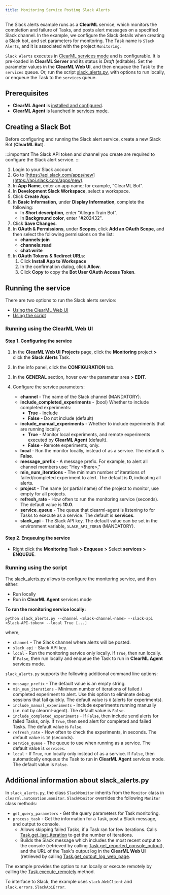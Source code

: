 ```yaml
---
title: Monitoring Service Posting Slack Alerts
---
```


The Slack alerts example runs as a **ClearML** service, which monitors the completion and failure of Tasks, and posts alert 
messages on a specified Slack channel. In the example, we configure the Slack details when creating a Slack bot, and set 
parameters for monitoring. The Task name is `Slack Alerts`, and it is associated with the project `Monitoring`. 

`Slack Alerts` executes in [ClearML services mode](../../clearml_agent.md#services-mode) and is configurable. It is pre-loaded 
in **ClearML Server** and its status is *Draft* (editable). Set the parameter values in the **ClearML Web UI**, and then 
enqueue the Task to the `services` queue. Or, run the script [slack_alerts.py](https://github.com/allegroai/clearml/blob/master/examples/services/monitoring/slack_alerts.py), 
with options to run locally, or enqueue the Task to the `services` queue. 

## Prerequisites

* **ClearML Agent** is [installed and configured](../../clearml_agent.md#installation).
* **ClearML Agent** is launched in [services mode](../../clearml_agent.md#services-mode).

## Creating a Slack Bot

Before configuring and running the Slack alert service, create a new Slack Bot (**ClearML Bot**). 

:::important
The Slack API token and channel you create are required to configure the Slack alert service.
:::

1. Login to your Slack account.
1. Go to [https://api.slack.com/apps/new](https://api.slack.com/apps/new).
1. In **App Name**, enter an app name; for example, "ClearML Bot".
1. In **Development Slack Workspace**, select a workspace.
1. Click **Create App**.
1. In **Basic Information**, under **Display Information**, complete the following:
    - In **Short description**, enter "Allegro Train Bot".
    - In **Background color**, enter "#202432".
1. Click **Save Changes**.
1. In **OAuth & Permissions**, under **Scopes**, click **Add an OAuth Scope**, and then select the following permissions 
   on the list:
    * **channels:join**
    * **channels:read**
    * **chat:write**
1. In **OAuth Tokens & Redirect URLs**:
    1. Click **Install App to Workspace**
    1. In the confirmation dialog, click **Allow**.
    1. Click **Copy** to copy the **Bot User OAuth Access Token**.

## Running the service
There are two options to run the Slack alerts service:
* [Using the ClearML Web UI](#running-using-the-clearml-web-ui)
* [Using the script](#running-using-the-script)

### Running using the ClearML Web UI

#### Step 1. Configuring the service

1. In the **ClearML Web UI** **Projects** page, click the **Monitoring** project **>** click the **Slack Alerts** Task.
1. In the info panel, click the **CONFIGURATION** tab.
1. In the **GENERAL** section, hover over the parameter area **>** **EDIT**.
1. Configure the service parameters:

    * **channel** - The name of the Slack channel (MANDATORY).
    * **include_completed_experiments** - (bool) Whether to include completed experiments:
        * **True** - Include
        * **False** - Do not include (default)
    * **include_manual_experiments** - Whether to include experiments that are running locally:
        * **True** - Monitor local experiments, and remote experiments executed by **ClearML Agent** (default).
        * **False** - Remote experiments, only.
    * **local** - Run the monitor locally, instead of as a service. The default is **False**.
    * **message_prefix** - A message prefix. For example, to alert all channel members use: "Hey <!here>,"
    * **min_num_iterations** - The minimum number of iterations of failed/completed experiment to alert. The default is **0**, indicating all alerts.
    * **project** - The name (or partial name) of the project to monitor, use empty for all projects.
    * **refresh_rate** - How often to run the monitoring service (seconds). The default value is **10.0**.
    * **service_queue** - The queue that clearml-agent is listening to for Tasks to execute as a service. The default is 
      **services**.
    * **slack_api** - The Slack API key. The default value can be set in the environment variable, `SLACK_API_TOKEN`  (MANDATORY).

#### Step 2. Enqueuing the service

* Right click the **Monitoring** Task **>** **Enqueue** **>** Select **services** **>** **ENQUEUE**.

### Running using the script

The [slack_alerts.py](https://github.com/allegroai/clearml/blob/master/examples/services/monitoring/slack_alerts.py) 
allows to configure the monitoring service, and then either:

* Run locally
* Run in **ClearML Agent** services mode

**To run the monitoring service locally:**

    python slack_alerts.py --channel <Slack-channel-name> --slack-api <Slack-API-token> --local True [...]
    
   where,
    
   * `channel` - The Slack channel where alerts will be posted.
   * `slack_api` - Slack API key.
   * `local` - Run the monitoring service only locally. If `True`, then run locally. If `False`, then run locally and 
     enqueue the Task to run in **ClearML Agent** services mode.
    
`slack_alerts.py` supports the following additional command line options:

* ``message_prefix`` - The default value is an empty string.
* ``min_num_iterations`` - Minimum number of iterations of failed / completed experiment to alert. Use this option to eliminate debug sessions that fail quickly. The default value is <code>0</code> (alerts for experiments).
* ``include_manual_experiments`` - Include experiments running manually (i.e. not by clearml-agent). The default value is 
  ``False``.
* ``include_completed_experiments`` - If `False`, then include send alerts for 
  failed Tasks, only. If ``True``, then send alert for completed and failed Tasks. The default value is ``False``.
* ``refresh_rate`` - How often to check the experiments, in seconds. The default value is ``10`` (seconds).
* ``service_queue`` - The queue to use when running as a service. The default value is ``services``.
*  ``local`` - If ``True``, run locally only instead of as a service. If ``False``, then automatically enqueue the Task 
   to run in **ClearML Agent** services mode. The default value is ``False``.
    
## Additional information about slack_alerts.py

In `slack_alerts.py`, the class `SlackMonitor` inherits from the `Monitor` class in `clearml.automation.monitor`. 
`SlackMonitor` overrides the following `Monitor` class methods:

* `get_query_parameters` - Get the query parameters for Task monitoring.
* `process_task` - Get the information for a Task, post a Slack message, and output to console.
    * Allows skipping failed Tasks, if a Task ran for few iterations. Calls [Task.get_last_iteration](../../references/sdk/task.md#get_last_iteration) 
      to get the number of iterations.
    * Builds the Slack message which includes the most recent output to the console (retrieved by calling [Task.get_reported_console_output](../../references/sdk/task.md#get_reported_console_output)), 
      and the URL of the Task's output log in the **ClearML Web UI** (retrieved by calling [Task.get_output_log_web_page](../../references/sdk/task.md#get_output_log_web_page).

The example provides the option to run locally or execute remotely by calling the [Task.execute_remotely](../../references/sdk/task.md#execute_remotely) 
method.

To interface to Slack, the example uses `slack.WebClient` and `slack.errors.SlackApiError`.